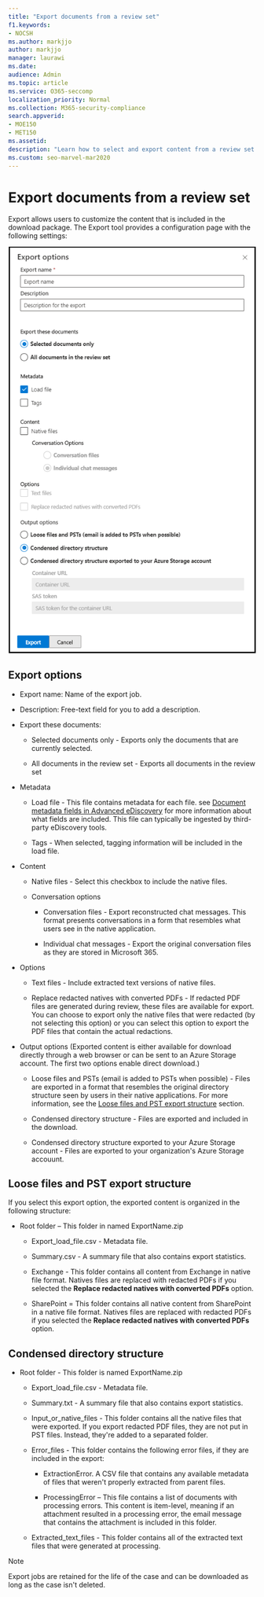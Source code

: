 ```yaml
---
title: "Export documents from a review set"
f1.keywords:
- NOCSH
ms.author: markjjo
author: markjjo
manager: laurawi
ms.date: 
audience: Admin
ms.topic: article
ms.service: O365-seccomp
localization_priority: Normal
ms.collection: M365-security-compliance
search.appverid:
- MOE150
- MET150
ms.assetid: 
description: "Learn how to select and export content from a review set for presentations or external reviews."
ms.custom: seo-marvel-mar2020
---
```


# Export documents from a review set

Export allows users to customize the content that is included in the download package. The Export tool provides a configuration page with the following settings:

![Options for exporting items from a review set](../media/bcfc72c7-4a01-4697-9e16-2965b7f04fdb.png)

## Export options

- Export name: Name of the export job.

- Description: Free-text field for you to add a description.

- Export these documents:

  - Selected documents only - Exports only the documents that are currently selected.
  
  - All documents in the review set - Exports all documents in the review set

- Metadata
  
  - Load file - This file contains metadata for each file. see [Document metadata fields in Advanced eDiscovery](document-metadata-fields-in-Advanced-eDiscovery.md) for more information about what fields are included. This file can typically be ingested by third-party eDiscovery tools.
  
  - Tags - When selected, tagging information will be included in the load file.

- Content
  
  - Native files - Select this checkbox to include the native files.
  
  - Conversation options
    
    - Conversation files - Export reconstructed chat messages. This format presents conversations in a form that resembles what users see in the native application.
    
    - Individual chat messages - Export the original conversation files as they are stored in Microsoft 365.

- Options

  - Text files - Include extracted text versions of native files.
  
  - Replace redacted natives with converted PDFs - If redacted PDF files are generated during review, these files are available for export. You can choose to export only the native files that were redacted (by not selecting this option) or you can select this option to export the PDF files that contain the actual redactions.

- Output options (Exported content is either available for download directly through a web browser or can be sent to an Azure Storage account. The first two options enable direct download.)
  
  - Loose files and PSTs (email is added to PSTs when possible) - Files are exported in a format that resembles the original directory structure seen by users in their native applications.  For more information, see the [Loose files and PST export structure](#loose-files-and-psts-export-structure) section.
  
  - Condensed directory structure - Files are exported and included in the download.
  
  - Condensed directory structure exported to your Azure Storage account - Files are exported to your organization's Azure Storage accouunt.

## Loose files and PST export structure

If you select this export option, the exported content is organized in the following structure:

- Root folder – This folder in named ExportName.zip
  
  - Export_load_file.csv - Metadata file.
  
  - Summary.csv - A summary file that also contains export statistics.
  
  - Exchange - This folder contains all content from Exchange in native file format. Natives files are replaced with redacted PDFs if you selected the **Replace redacted natives with converted PDFs** option.
  
  - SharePoint = This folder contains all native content from SharePoint in a native file format. Natives files are replaced with redacted PDFs if you selected the **Replace redacted natives with converted PDFs** option.

## Condensed directory structure

- Root folder - This folder is named ExportName.zip
  
  - Export_load_file.csv - Metadata file.
  
  - Summary.txt - A summary file that also contains export statistics.
  
  - Input_or_native_files - This folder contains all the native files that were exported. If you export redacted PDF files, they are not put in PST files. Instead, they're added to a separated folder.
  
  - Error_files - This folder contains the following error files, if they are included in the export:
    
    - ExtractionError. A CSV file that contains any available metadata of files that weren't properly extracted from parent files.
    
    - ProcessingError – This file contains a list of documents with processing errors. This content is item-level, meaning if an attachment resulted in a processing error, the email message that contains the attachment is included in this folder.
  
  - Extracted_text_files - This folder contains all of the extracted text files that were generated at processing.

> [!NOTE]
> Export jobs are retained for the life of the case and can be downloaded as long as the case isn't deleted.
